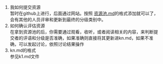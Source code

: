 1. 我如何提交资源  
暂时在github上进行，后面通过网站。按照 [资源池.md](https://github.com/hiproz/k12kepujiaoyu/资源池.md)的格式添加就可以了，会有其他的人员评审和更新到最终的分级类别中。
2. 如何确认评估资源  
在拿到资源池的后，你需要通过观看，收听，或者阅读相关的内容，来判断提交者的评语和分级是否准确，如果准确则直接将其更新进kn.md，如果不准确，可以发起讨论，依照讨论结果操作
3. kn.md的格式  
参见k1.md文件
